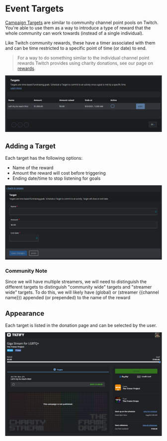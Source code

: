 # Event Targets

[Campaign Targets](https://info.tiltify.com/support/solutions/articles/43000011862-adding-incentives-targets-formerly-known-as-challenges-)
are similar to community channel point pools on Twitch. You're able to use them as a way to introduce a type of reward that the whole
community can work towards (instead of a single individual).

Like Twitch community rewards, these have a timer associated with them and can be time restricted to a specific point of time (or date) to end.

> For a way to do something similar to the individual channel point rewards Twitch provides using charity donations,
> see our page on [rewards](/streamers-setup/tiltify/rewards/).

![A list of targets. One target reads "Let's try to reach this!" with a $1000 amount](./tiltify_targets_list.png)

## Adding a Target

Each target has the following options:

- Name of the reward
- Amount the reward will cost before triggering
- Ending date/time to stop listening for goals

![Target options screen](./tiltify_targets_options.png)

### Community Note

Since we will have multiple streamers, we will need to distinguish the different targets to distinguish "community wide" targets and
"streamer wide" targets. To do this, we will likely have (global) or (streamer {{channel name}}) appended (or prepended) to the name of the reward

## Appearance

Each target is listed in the donation page and can be selected by the user.

![The donation page with target option listed.](./active_target.png)
